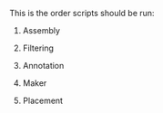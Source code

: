 This is the order scripts should be run:

1. Assembly

2. Filtering

3. Annotation

4. Maker

5. Placement
